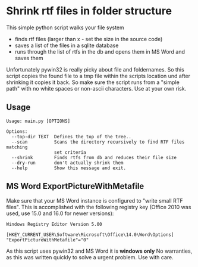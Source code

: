 # Shrink rtf files in folder structure

This simple python script walks your file system 
 - finds rtf files (larger than x - set the size in the source code)
 - saves a list of the files in a sqlite database
 - runs through the list of rtfs in the db and opens them in MS Word and saves them

 Unfortunately pywin32 is really picky about file and foldernames. So this script copies the found file to a tmp file within the scripts location und after shrinking it copies it back.
 So make sure the script runs from a "simple path" with no white spaces or non-ascii characters. Use at your own risk.

 ## Usage

````
Usage: main.py [OPTIONS]

Options:
  --top-dir TEXT  Defines the top of the tree..
  --scan          Scans the directory recursively to find RTF files matching
                  set criteria
  --shrink        Finds rtfs from db and reduces their file size
  --dry-run       don't actually shrink them
  --help          Show this message and exit.
````


 ## MS Word ExportPictureWithMetafile

 Make sure that your MS Word instance is configured to "write small RTF files".
 This is accomplished with the following registry key (Office 2010 was used, use 15.0 and 16.0 for newer versions):

 ````
Windows Registry Editor Version 5.00

[HKEY_CURRENT_USER\Software\Microsoft\Office\14.0\Word\Options]
"ExportPictureWithMetafile"="0"

 ````

 As this script uses pywin32 and MS Word it is **windows only**
 No warranties, as this was written quickly to solve a urgent problem. Use with care.
